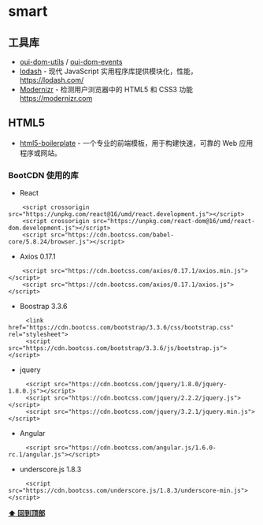 # smart

## 工具库

* [oui-dom-utils](https://github.com/oneuijs/oui-dom-utils) / [oui-dom-events](https://github.com/oneuijs/oui-dom-events)
* [lodash](https://github.com/lodash/lodash) - 现代 JavaScript 实用程序库提供模块化，性能，https://lodash.com/
* [Modernizr](https://github.com/Modernizr/Modernizr) - 检测用户浏览器中的 HTML5 和 CSS3 功能 https://modernizr.com

## HTML5

* [html5-boilerplate](https://github.com/h5bp/html5-boilerplate) - 一个专业的前端模板，用于构建快速，可靠的 Web 应用程序或网站。

### BootCDN 使用的库

* React

```
    <script crossorigin src="https://unpkg.com/react@16/umd/react.development.js"></script>
    <script crossorigin src="https://unpkg.com/react-dom@16/umd/react-dom.development.js"></script>
    <script src="https://cdn.bootcss.com/babel-core/5.8.24/browser.js"></script>
```

* Axios 0.17.1

```
    <script src="https://cdn.bootcss.com/axios/0.17.1/axios.min.js"></script>
    <script src="https://cdn.bootcss.com/axios/0.17.1/axios.js"></script>
```

* Boostrap 3.3.6

```
     <link href="https://cdn.bootcss.com/bootstrap/3.3.6/css/bootstrap.css" rel="stylesheet">
     <script src="https://cdn.bootcss.com/bootstrap/3.3.6/js/bootstrap.js"></script>
```

* jquery

```
     <script src="https://cdn.bootcss.com/jquery/1.8.0/jquery-1.8.0.js"></script>
     <script src="https://cdn.bootcss.com/jquery/2.2.2/jquery.js"></script>
     <script src="https://cdn.bootcss.com/jquery/3.2.1/jquery.min.js"></script>
```

* Angular

```
     <script src="https://cdn.bootcss.com/angular.js/1.6.0-rc.1/angular.js"></script>
```

* underscore.js 1.8.3

```
     <script src="https://cdn.bootcss.com/underscore.js/1.8.3/underscore-min.js"></script>
```

**[⬆ 回到顶部](#smart)**
